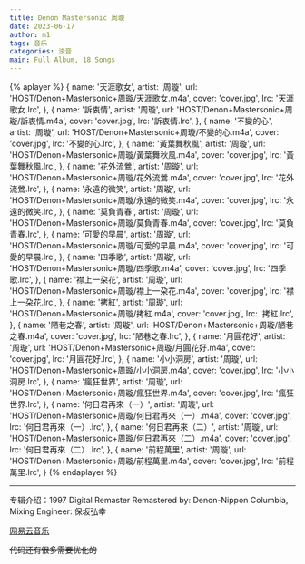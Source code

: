 ```yaml
---
title: Denon Mastersonic 周璇
date: 2023-06-17
author: m1
tags: 音乐
categories: 浊音
main: Full Album, 18 Songs
---
```


{% aplayer %}
{
name: '天涯歌女',
artist: '周璇',
url: 'HOST/Denon+Mastersonic+周璇/天涯歌女.m4a',
cover: 'cover.jpg',
lrc: '天涯歌女.lrc',
},
{
name: '訴衷情',
artist: '周璇',
url: 'HOST/Denon+Mastersonic+周璇/訴衷情.m4a',
cover: 'cover.jpg',
lrc: '訴衷情.lrc',
},
{
name: '不變的心',
artist: '周璇',
url: 'HOST/Denon+Mastersonic+周璇/不變的心.m4a',
cover: 'cover.jpg',
lrc: '不變的心.lrc',
},
{
name: '黃葉舞秋風',
artist: '周璇',
url: 'HOST/Denon+Mastersonic+周璇/黃葉舞秋風.m4a',
cover: 'cover.jpg',
lrc: '黃葉舞秋風.lrc',
},
{
name: '花外流鶯',
artist: '周璇',
url: 'HOST/Denon+Mastersonic+周璇/花外流鶯.m4a',
cover: 'cover.jpg',
lrc: '花外流鶯.lrc',
},
{
name: '永遠的微笑',
artist: '周璇',
url: 'HOST/Denon+Mastersonic+周璇/永遠的微笑.m4a',
cover: 'cover.jpg',
lrc: '永遠的微笑.lrc',
},
{
name: '莫負青春',
artist: '周璇',
url: 'HOST/Denon+Mastersonic+周璇/莫負青春.m4a',
cover: 'cover.jpg',
lrc: '莫負青春.lrc',
},
{
name: '可愛的早晨',
artist: '周璇',
url: 'HOST/Denon+Mastersonic+周璇/可愛的早晨.m4a',
cover: 'cover.jpg',
lrc: '可愛的早晨.lrc',
},
{
name: '四季歌',
artist: '周璇',
url: 'HOST/Denon+Mastersonic+周璇/四季歌.m4a',
cover: 'cover.jpg',
lrc: '四季歌.lrc',
},
{
name: '襟上一朶花',
artist: '周璇',
url: 'HOST/Denon+Mastersonic+周璇/襟上一朶花.m4a',
cover: 'cover.jpg',
lrc: '襟上一朶花.lrc',
},
{
name: '拷紅',
artist: '周璇',
url: 'HOST/Denon+Mastersonic+周璇/拷紅.m4a',
cover: 'cover.jpg',
lrc: '拷紅.lrc',
},
{
name: '陋巷之春',
artist: '周璇',
url: 'HOST/Denon+Mastersonic+周璇/陋巷之春.m4a',
cover: 'cover.jpg',
lrc: '陋巷之春.lrc',
},
{
name: '月圓花好',
artist: '周璇',
url: 'HOST/Denon+Mastersonic+周璇/月圓花好.m4a',
cover: 'cover.jpg',
lrc: '月圓花好.lrc',
},
{
name: '小小洞房',
artist: '周璇',
url: 'HOST/Denon+Mastersonic+周璇/小小洞房.m4a',
cover: 'cover.jpg',
lrc: '小小洞房.lrc',
},
{
name: '瘋狂世界',
artist: '周璇',
url: 'HOST/Denon+Mastersonic+周璇/瘋狂世界.m4a',
cover: 'cover.jpg',
lrc: '瘋狂世界.lrc',
},
{
name: '何日君再來（一）',
artist: '周璇',
url: 'HOST/Denon+Mastersonic+周璇/何日君再來（一）.m4a',
cover: 'cover.jpg',
lrc: '何日君再來（一）.lrc',
},
{
name: '何日君再來（二）',
artist: '周璇',
url: 'HOST/Denon+Mastersonic+周璇/何日君再來（二）.m4a',
cover: 'cover.jpg',
lrc: '何日君再來（二）.lrc',
},
{
name: '前程萬里',
artist: '周璇',
url: 'HOST/Denon+Mastersonic+周璇/前程萬里.m4a',
cover: 'cover.jpg',
lrc: '前程萬里.lrc',
}
{% endaplayer %}

---
专辑介绍：1997 Digital Remaster Remastered by: Denon-Nippon Columbia, Mixing Engineer: 保坂弘幸

[网易云音乐](https://music.163.com/#/album?id=32603)

~~代码还有很多需要优化的~~
